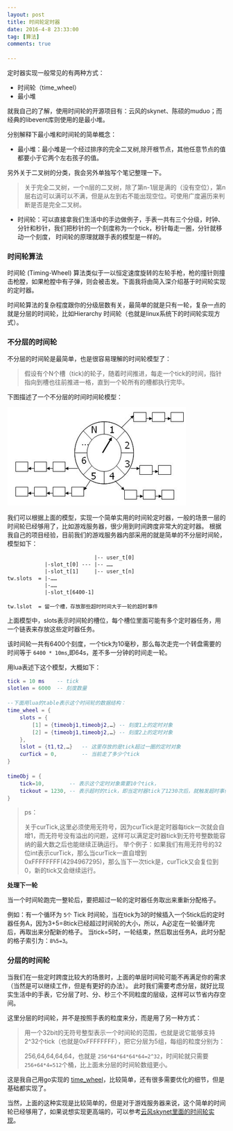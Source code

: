 ```yaml
---
layout: post
title: 时间轮定时器
date: 2016-4-8 23:33:00
tag: [算法]
comments: true

---
```



定时器实现一般常见的有两种方式：

- 时间轮（time_wheel）
- 最小堆

就我自己的了解，使用时间轮的开源项目有：云风的skynet、陈硕的muduo；而经典的libevent库则使用的是最小堆。

<!-- more -->

分别解释下最小堆和时间轮的简单概念：

- 最小堆：最小堆是一个经过排序的完全二叉树,除开根节点，其他任意节点的值都要小于它两个左右孩子的值。

另外关于二叉树的分类，我会另外单独写个笔记整理一下。

>关于完全二叉树，一个n层的二叉树，除了第n-1层是满的（没有空位），第n层右边可以满可以不满，但是从左到右不能出现空位。可使用广度遍历来判断是否是完全二叉树。

- 时间轮：可以直接拿我们生活中的手边做例子，手表一共有三个分级，时钟、分针和秒针，我们把秒针的一个刻度称为一个tick，秒针每走一圈，分针就移动一个刻度，
时间轮的原理就跟手表的模型是一样的。



### 时间轮算法

时间轮 (Timing-Wheel) 算法类似于一以恒定速度旋转的左轮手枪，枪的撞针则撞击枪膛，如果枪膛中有子弹，则会被击发。下面我将由简入深介绍基于时间轮实现的定时器。

时间轮算法的复杂程度跟你的分级层数有关，最简单的就是只有一轮，复杂一点的就是分层的时间轮，比如Hierarchy 时间轮（也就是linux系统下的时间轮实现方式）。

### 不分层的时间轮

不分层的时间轮是最简单，也是很容易理解的时间轮模型了：

>假设有个N个槽（tick)的轮子，随着时间推进，每走一个tick的时间，指针指向到槽也往前推进一格，直到一个轮所有的槽都执行完毕。

下图描述了一个不分层的时间时间轮模型：

![简单时间轮](/images/posts/timewheel/time_wheel_1.jpg)

我们可以根据上面的模型，实现一个简单实用的时间轮定时器，一般的场景一层的时间轮已经够用了，比如游戏服务器，很少用到时间跨度非常大的定时器。
根据我自己的项目经验，目前我们的游戏服务器内部采用的就是简单的不分层时间轮，模型如下：

```
                            |-- user_t[0]
            |-slot_t[0] --- |-- ……
            |-slot_t[1]     |-- user_t[n]
tw.slots  = |-……
            |-……
            |-slot_t[6400-1]

tw.lslot  = 留一个槽，存放那些超时时间大于一轮的超时事件
```

上面模型中，slots表示时间轮的槽位，每个槽位里面可能有多个定时器任务，用一个链表来存放这些定时器任务。

该时间轮一共有6400个刻度，一个tick为10毫秒，那么每次走完一个转盘需要的时间等于 `6400 * 10ms`,即64s，差不多一分钟的时间走一轮。

用lua表述下这个模型，大概如下：
```lua
tick = 10 ms    -- tick
slotlen = 6000  -- 刻度数量

--下面用lua的table表示这个时间轮的数据结构：
time_wheel = {
    slots = {
        [1] = {timeobj1,timeobj2,…} -- 刻度1上的定时对象
        [2] = {timeobj1,timeobj2,…} -- 刻度2上的定时对象
    },
    lslot = {t1,t2,…}   -- 这里存放的是tick超过一圈的定时对象
    curTick = 0,        -- 当前走了多少个tick  
}

timeObj = {
    tick=10,        -- 表示这个定时对象需要10个tick，
    tickout = 1230, -- 表示超时的tick，即当定时器tick了1230次后，就触发超时事件
}
```
>ps：
>
>关于curTick,这里必须使用无符号，因为curTick是定时器每tick一次就会自增1，而无符号没有溢出的问题，这样可以满足定时器tick到无符号整数能容纳的最大数之后也能继续正确运行。
>举个例子：如果我们有用无符号的32位int表示curTick，那么当curTick一直自增到 0xFFFFFFFF(4294967295)，那么当下一次tick是，curTick又会复位到0，新的tick又会继续运行。

**处理下一轮**

当一个时间轮跑完一整轮后，要把超过一轮的定时器任务取出来重新分配格子。

例如：有一个循环为 `5个` Tick 时间轮，当在tick为3的时候插入一个5tick后的定时器任务A，因为3+5=8tick已经超过时间轮的大小，所以，A必定在一轮循环完后，再取出来分配新的格子。
当tick=5时，一轮结束，然后取出任务A，此时分配的格子索引为：`8%5=3`。

### 分层的时间轮

当我们在一些定时跨度比较大的场景时，上面的单层时间轮可能不再满足你的需求（当然是可以继续工作，但是有更好的办法）。
此时我们需要考虑分层，就好比现实生活中的手表，它分层了时、分、秒三个不同粒度的层级，这样可以节省内存空间。

这里分层的时间轮，并不是按照手表的粒度来分，而是用了另一种方式：


>用一个32bit的无符号整型表示一个时间轮的范围，也就是说它能够支持2^32个tick（也就是0xFFFFFFFF），把它分层为5组，每组的粒度分别为：
>
>256,64,64,64,64，也就是 `256*64*64*64*64=2^32`，时间轮就只需要 `256+64*4=512`个桶，比上面未分层的时间轮数组更小。



这是我自己用go实现的 [time_wheel](https://github.com/shuimu98/domi-lab/blob/master/golang/time_wheel.go)，比较简单，还有很多需要优化的细节，但是基础都实现了。

当然，上面的这种实现是比较简单的，但是对于游戏服务器来说，这个简单的时间轮已经够用了，如果说想实现更高端的，可以参考[云风skynet里面的时间轮实现](https://github.com/cloudwu/skynet/blob/master/skynet-src/skynet_timer.c)。


